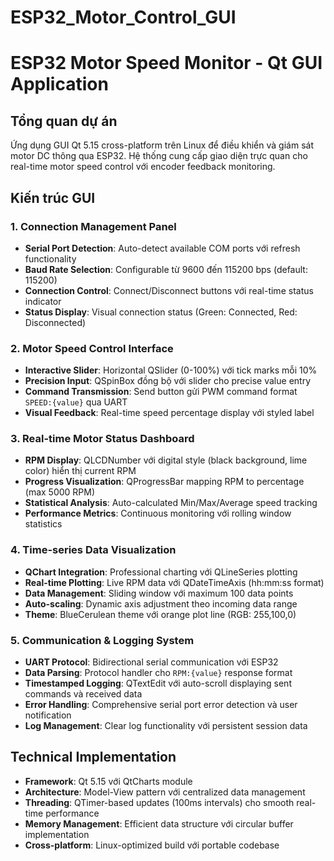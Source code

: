 # ESP32_Motor_Control_GUI
# ESP32 Motor Speed Monitor - Qt GUI Application

## Tổng quan dự án
Ứng dụng GUI Qt 5.15 cross-platform trên Linux để điều khiển và giám sát motor DC thông qua ESP32. Hệ thống cung cấp giao diện trực quan cho real-time motor speed control với encoder feedback monitoring.

## Kiến trúc GUI

### 1. **Connection Management Panel**
- **Serial Port Detection**: Auto-detect available COM ports với refresh functionality
- **Baud Rate Selection**: Configurable từ 9600 đến 115200 bps (default: 115200)
- **Connection Control**: Connect/Disconnect buttons với real-time status indicator
- **Status Display**: Visual connection status (Green: Connected, Red: Disconnected)

### 2. **Motor Speed Control Interface**
- **Interactive Slider**: Horizontal QSlider (0-100%) với tick marks mỗi 10%
- **Precision Input**: QSpinBox đồng bộ với slider cho precise value entry
- **Command Transmission**: Send button gửi PWM command format `SPEED:{value}` qua UART
- **Visual Feedback**: Real-time speed percentage display với styled label

### 3. **Real-time Motor Status Dashboard**
- **RPM Display**: QLCDNumber với digital style (black background, lime color) hiển thị current RPM
- **Progress Visualization**: QProgressBar mapping RPM to percentage (max 5000 RPM)
- **Statistical Analysis**: Auto-calculated Min/Max/Average speed tracking
- **Performance Metrics**: Continuous monitoring với rolling window statistics

### 4. **Time-series Data Visualization**
- **QChart Integration**: Professional charting với QLineSeries plotting
- **Real-time Plotting**: Live RPM data với QDateTimeAxis (hh:mm:ss format)
- **Data Management**: Sliding window với maximum 100 data points
- **Auto-scaling**: Dynamic axis adjustment theo incoming data range
- **Theme**: BlueCerulean theme với orange plot line (RGB: 255,100,0)

### 5. **Communication & Logging System**
- **UART Protocol**: Bidirectional serial communication với ESP32
- **Data Parsing**: Protocol handler cho `RPM:{value}` response format
- **Timestamped Logging**: QTextEdit với auto-scroll displaying sent commands và received data
- **Error Handling**: Comprehensive serial port error detection và user notification
- **Log Management**: Clear log functionality với persistent session data

## Technical Implementation
- **Framework**: Qt 5.15 với QtCharts module
- **Architecture**: Model-View pattern với centralized data management
- **Threading**: QTimer-based updates (100ms intervals) cho smooth real-time performance
- **Memory Management**: Efficient data structure với circular buffer implementation
- **Cross-platform**: Linux-optimized build với portable codebase
